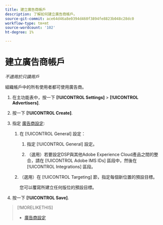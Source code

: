 ```yaml
---
title: 建立廣告商帳戶
description: 了解如何建立廣告商帳戶。
source-git-commit: ace64d46a8e0394d460f3894fe8823b048c28dc0
workflow-type: tm+mt
source-wordcount: '102'
ht-degree: 1%

---
```


# 建立廣告商帳戶

*不適用於只讀用戶*

組織帳戶中的所有使用者都可使用廣告商。

1. 在主功能表中，按一下 **[!UICONTROL Settings]** > **[!UICONTROL Advertisers]**.

1. 按一下 **[!UICONTROL Create]**.

1. 指定 [廣告商設定](advertiser-settings.md):

   1. 在 [!UICONTROL General] 設定：

      1. 指定 [!UICONTROL General] 設定。

      1. （選用）若要設定DSP與其他Adobe Experience Cloud產品之間的整合，請在 [!UICONTROL Adobe IMS IDs] 區段中，然後在 [!UICONTROL Integrations] 區段。
   1. （選用）在 [!UICONTROL Targeting] 節，指定每個新位置的預設目標。

      您可以覆寫所建立任何版位的預設目標。


1. 按一下 **[!UICONTROL Save]**.

>[!MORELIKETHIS]
>
>* [廣告商設定](/help/dsp/admin/advertiser-settings.md)


